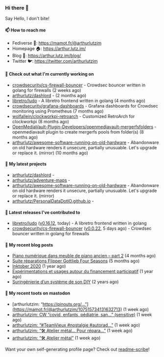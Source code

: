 ### Hi there 👋

Say Hello, I don't bite!

#### 📫 How to reach me

- Fediverse 🐘: https://mamot.fr/@arthurlutzim
- Homepage 🏠: https://arthur.lutz.im/
- Blog 📰: https://arthur.lutz.im/blog/
- Twitter 🐦: https://twitter.com/arthurlutzim

#### 👷 Check out what I'm currently working on

- [crowdsecurity/cs-firewall-bouncer](https://github.com/crowdsecurity/cs-firewall-bouncer) - Crowdsec bouncer written in golang for firewalls (2 weeks ago)
- [arthurlutz/dashlord](https://github.com/arthurlutz/dashlord) -  (2 months ago)
- [libretro/ludo](https://github.com/libretro/ludo) - A libretro frontend written in golang (4 months ago)
- [crowdsecurity/grafana-dashboards](https://github.com/crowdsecurity/grafana-dashboards) - Grafana dashboards for Crowdsec monitoring using Prometheus (7 months ago)
- [wolfallein/clockworkpi-retroarch](https://github.com/wolfallein/clockworkpi-retroarch) - Customized RetroArch for clockworkpi (8 months ago)
- [OpenMediaVault-Plugin-Developers/openmediavault-mergerfsfolders](https://github.com/OpenMediaVault-Plugin-Developers/openmediavault-mergerfsfolders) - openmediavault plugin to create mergerfs pools from folder(s) (8 months ago)
- [arthurlutz/awesome-software-running-on-old-hardware](https://github.com/arthurlutz/awesome-software-running-on-old-hardware) - Abandonware on old hardware renders it unsecure, partially unusuable. Let&#39;s upgrade or replace it. (mirror) (10 months ago)

#### 🌱 My latest projects

- [arthurlutz/dashlord](https://github.com/arthurlutz/dashlord) - 
- [arthurlutz/adventure-maps](https://github.com/arthurlutz/adventure-maps) - 
- [arthurlutz/awesome-software-running-on-old-hardware](https://github.com/arthurlutz/awesome-software-running-on-old-hardware) - Abandonware on old hardware renders it unsecure, partially unusuable. Let&#39;s upgrade or replace it. (mirror)
- [arthurlutz/PersonalDataDotIO.github.io](https://github.com/arthurlutz/PersonalDataDotIO.github.io) - 

#### 🔭 Latest releases I've contributed to

- [libretro/ludo](https://github.com/libretro/ludo) ([v0.16.12](https://github.com/libretro/ludo/releases/tag/v0.16.12), today) - A libretro frontend written in golang
- [crowdsecurity/cs-firewall-bouncer](https://github.com/crowdsecurity/cs-firewall-bouncer) ([v0.0.22](https://github.com/crowdsecurity/cs-firewall-bouncer/releases/tag/v0.0.22), 5 days ago) - Crowdsec bouncer written in golang for firewalls

#### 📜 My recent blog posts

- [Piano numérique dans meuble de piano ancien – part 2](https://arthur.lutz.im/blog/2021/08/16/piano-numerique-dans-meuble-de-piano-ancien-part-2/) (4 months ago)
- [Suite réparations Flipper Gottlieb Four Seasons](https://arthur.lutz.im/blog/2021/07/19/suite-reparations-flipper-gottlieb-four-seasons/) (5 months ago)
- [Inktober 2020](https://arthur.lutz.im/blog/2020/11/09/inktober-2020/) (1 year ago)
- [Expérimentations et usages autour du financement participatif](https://arthur.lutz.im/blog/2020/09/21/experimentations-et-usages-autour-du-financement-participatif/) (1 year ago)
- [Suringénierie d’un système de son DIY](https://arthur.lutz.im/blog/2020/06/01/suringenierie-dun-systeme-de-son-diy/) (2 years ago)

#### 🐘 My recent toots on mastodon

- [arthurlutzim: “https://pinouts.org/…”](https://mamot.fr/@arthurlutzim/107515734131632713) (1 week ago)
- [arthurlutzim: CW “covid, enfants, pédiatrie, san…” (sensitive)](https://mamot.fr/@arthurlutzim/107515697691219241) (1 week ago)
- [arthurlutzim: “#TeamVieux #nostalgie #autorad…”](https://mamot.fr/@arthurlutzim/107513706949028169) (1 week ago)
- [arthurlutzim: “🛠 Atelier métal... Pour répara…”](https://mamot.fr/@arthurlutzim/107503053015260027) (1 week ago)
- [arthurlutzim: “🛠 Atelier métal”](https://mamot.fr/@arthurlutzim/107503021092477577) (1 week ago)

Want your own self-generating profile page? Check out [readme-scribe](https://github.com/muesli/readme-scribe)!
